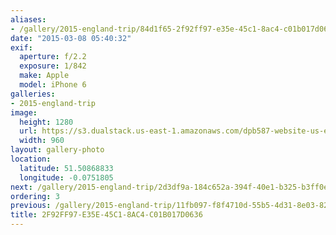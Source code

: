 ```yaml
---
aliases:
- /gallery/2015-england-trip/84d1f65-2f92ff97-e35e-45c1-8ac4-c01b017d0636.html
date: "2015-03-08 05:40:32"
exif:
  aperture: f/2.2
  exposure: 1/842
  make: Apple
  model: iPhone 6
galleries:
- 2015-england-trip
image:
  height: 1280
  url: https://s3.dualstack.us-east-1.amazonaws.com/dpb587-website-us-east-1/asset/gallery/2015-england-trip/84d1f65-2f92ff97-e35e-45c1-8ac4-c01b017d0636~1280.jpg
  width: 960
layout: gallery-photo
location:
  latitude: 51.50868833
  longitude: -0.0751805
next: /gallery/2015-england-trip/2d3df9a-184c652a-394f-40e1-b325-b3ff0ef009e3
ordering: 3
previous: /gallery/2015-england-trip/11fb097-f8f4710d-55b5-4d31-8e03-82d52b70c0d8
title: 2F92FF97-E35E-45C1-8AC4-C01B017D0636
---
```

